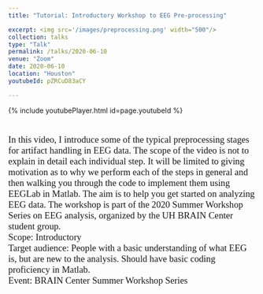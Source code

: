 ```yaml
---
title: "Tutorial: Introductory Workshop to EEG Pre-processing"

excerpt: <img src='/images/preprocessing.png' width="500"/>
collection: talks
type: "Talk"
permalink: /talks/2020-06-10
venue: "Zoom"
date: 2020-06-10
location: "Houston"
youtubeId: pZRCuD83aCY

---
```


{% include youtubePlayer.html id=page.youtubeId %}

<p style="font-family: Garamond; font-size:14pt; font-style:normal">
<br>
In this video, I introduce some of the typical preprocessing stages for artifact handling in EEG data. The scope of the video is not to explain in detail each individual step. It will be limited to giving motivation as to why we perform each of the steps in general and then walking you through the code to implement them using EEGLab in Matlab. The aim is to help you get started on analyzing EEG data. The workshop is part of the 2020 Summer Workshop Series on EEG analysis, organized by the UH BRAIN Center student group. 
<br>
Scope: Introductory<br>
Target audience: People with a basic understanding of what EEG is, but are new to the analysis. Should have basic coding proficiency in Matlab.
<br>
Event: BRAIN Center Summer Workshop Series
</p>
